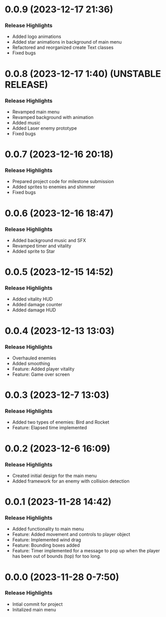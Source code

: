 # 0.0.9 (2023-12-17 21:36)

### Release Highlights
- Added logo animations
- Added star animations in background of main menu
- Refactored and reorganized create Text classes
- Fixed bugs

# 0.0.8 (2023-12-17 1:40) (UNSTABLE RELEASE)

### Release Highlights 
- Revamped main menu
- Revamped background with animation
- Added music
- Added Laser enemy prototype
- Fixed bugs

# 0.0.7 (2023-12-16 20:18)

### Release Highlights
- Prepared project code for milestone submission
- Added sprites to enemies and shimmer
- Fixed bugs

# 0.0.6 (2023-12-16 18:47)

### Release Highlights
- Added background music and SFX
- Revamped timer and vitality
- Added sprite to Star

# 0.0.5 (2023-12-15 14:52)

### Release Highlights
- Added vitality HUD
- Added damage counter
- Added damage HUD

# 0.0.4 (2023-12-13 13:03)

### Release Highlights
- Overhauled enemies
- Added smoothing 
- Feature: Added player vitality
- Feature: Game over screen

# 0.0.3 (2023-12-7 13:03)

### Release Highlights
- Added two types of enemies: Bird and Rocket
- Feature: Elapsed time implemented

# 0.0.2 (2023-12-6 16:09)

### Release Highlights
- Created initial design for the main menu
- Added framework for an enemy with collision detection

# 0.0.1 (2023-11-28 14:42) 

### Release Highlights
- Added functionality to main menu
- Feature: Added movement and controls to player object
- Feature: Implemented wind drag
- Feature: Bounding boxes added
- Feature: Timer implemented for a message to pop up when the player has been out of bounds (top) for too long.

# 0.0.0 (2023-11-28 0-7:50) 


### Release Highlights
- Intial commit for project
- Initalized main menu 
